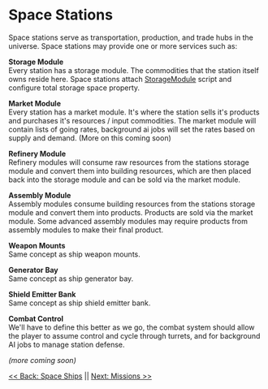 # Space Stations
Space stations serve as transportation, production, and trade hubs in the universe. Space stations may provide one or more services such as:

__Storage Module__  
Every station has a storage module. The commodities that the station itself owns reside here. Space stations attach [StorageModule](./Scripts/StorageModule.md) script and configure total storage space property.

__Market Module__  
Every station has a market module. It's where the station sells it's products and purchases it's resources / input commodities. The market module will contain lists of going rates, background ai jobs will set the rates based on supply and demand. (More on this coming soon)

__Refinery Module__  
Refinery modules will consume raw resources from the stations storage module and convert them into building resources, which are then placed back into the storage module and can be sold via the market module.

__Assembly Module__  
Assembly modules consume building resources from the stations storage module and convert them into products. Products are sold via the market module. Some advanced assembly modules may require products from assembly modules to make their final product.

__Weapon Mounts__  
Same concept as ship weapon mounts.

__Generator Bay__  
Same concept as ship generator bay.

__Shield Emitter Bank__  
Same concept as ship shield emitter bank.

__Combat Control__  
We'll have to define this better as we go, the combat system should allow the player to assume control and cycle through turrets, and for background AI jobs to manage station defense.

_(more coming soon)_


[<< Back: Space Ships](../Ships/README.md) || [Next: Missions >>](../Missions/README.md)

